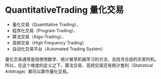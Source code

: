 # QuantitativeTrading 量化交易

* 量化交易（Quantitative Trading）、
* 程序化交易（Program Trading）、
* 算法交易（Algo-Trading）、
* 高频交易（High Frequency Trading）
* 自动化交易平台（Automated Trading System）

量化交易通常是指使用数学、统计甚至机器学习的方法，去找寻合适的买卖时机。所以，在这个维度的定义之下，算法交易、高频交易还有统计套利（Statistical Arbitrage）都可以算作量化交易。
